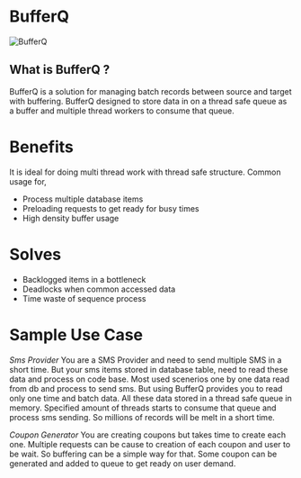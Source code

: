 # BufferQ

![BufferQ](https://user-images.githubusercontent.com/11661323/160600103-9d9d35c0-5a20-40d6-8fb9-f862725338d1.jpg)

## What is BufferQ ?
BufferQ is a solution for managing batch records between source and target with buffering. BufferQ designed to store data in on a thread safe queue as a buffer and multiple thread workers to consume that queue.

# Benefits
It is ideal for doing multi thread work with thread safe structure.
Common usage for,
- Process multiple database items
- Preloading requests to get ready for busy times
- High density buffer usage

# Solves
- Backlogged items in a bottleneck
- Deadlocks when common accessed data
- Time waste of sequence process

# Sample Use Case
*Sms Provider*
You are a SMS Provider and need to send multiple SMS in a short time. But your sms items stored in database table, need to read these data and process on code base. Most used scenerios one by one data read from db and process to send sms. But using BufferQ provides you to read only one time and batch data. All these data stored in a thread safe queue in memory. Specified amount of threads starts to consume that queue and process sms sending. So millions of records will be melt in a short time.

*Coupon Generator*
You are creating coupons but takes time to create each one. Multiple requests can be cause to creation of each coupon and user to be wait. So buffering can be a simple way for that. Some coupon can be generated and added to queue to get ready on user demand.

